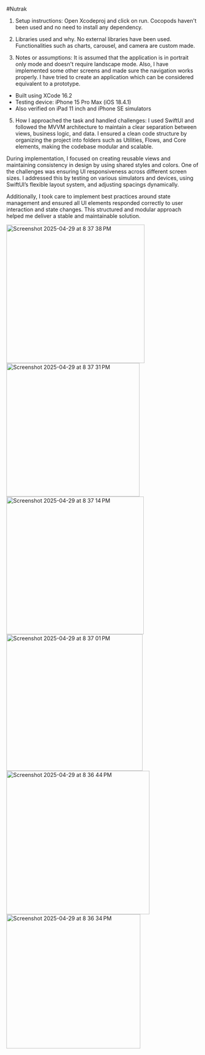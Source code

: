 #Nutrak

1) Setup instructions:
Open Xcodeproj and click on run. Cocopods haven't been used and no need to install any dependency.

2) Libraries used and why.
No external libraries have been used. Functionalities such as charts, carousel, and camera are custom made.

3) Notes or assumptions:
It is assumed that the application is in portrait only mode and doesn't require landscape mode. Also, I have implemented some other screens and made sure the navigation works properly. I have tried to create an application which can be considered equivalent to a prototype.
- Built using XCode 16.2
- Testing device: iPhone 15 Pro Max (iOS 18.4.1)
- Also verified on iPad 11 inch and iPhone SE simulators

5) How I approached the task and handled challenges:
I used SwiftUI and followed the MVVM architecture to maintain a clear separation between views, business logic, and data. I ensured a clean code structure by organizing the project into folders such as Utilities, Flows, and Core elements, making the codebase modular and scalable.

During implementation, I focused on creating reusable views and maintaining consistency in design by using shared styles and colors. One of the challenges was ensuring UI responsiveness across different screen sizes. I addressed this by testing on various simulators and devices, using SwiftUI’s flexible layout system, and adjusting spacings dynamically.

Additionally, I took care to implement best practices around state management and ensured all UI elements responded correctly to user interaction and state changes. This structured and modular approach helped me deliver a stable and maintainable solution.

<img width="361" alt="Screenshot 2025-04-29 at 8 37 38 PM" src="https://github.com/user-attachments/assets/9498bdd6-119c-457c-bf28-b23d01caf761" />
<img width="348" alt="Screenshot 2025-04-29 at 8 37 31 PM" src="https://github.com/user-attachments/assets/4ec42e93-95d3-4f3e-9c2d-1b0323b07945" />
<img width="359" alt="Screenshot 2025-04-29 at 8 37 14 PM" src="https://github.com/user-attachments/assets/e3e3b12e-76c3-40c8-a8ae-3a58f0e3341a" />
<img width="356" alt="Screenshot 2025-04-29 at 8 37 01 PM" src="https://github.com/user-attachments/assets/6d7fd309-9040-45d6-baba-77b3aad54e5a" />
<img width="374" alt="Screenshot 2025-04-29 at 8 36 44 PM" src="https://github.com/user-attachments/assets/ac3f7333-d7b5-4e86-b11a-dabb0ee40a9d" />
<img width="350" alt="Screenshot 2025-04-29 at 8 36 34 PM" src="https://github.com/user-attachments/assets/b7155dc1-f148-4675-971b-0425b5145198" />





